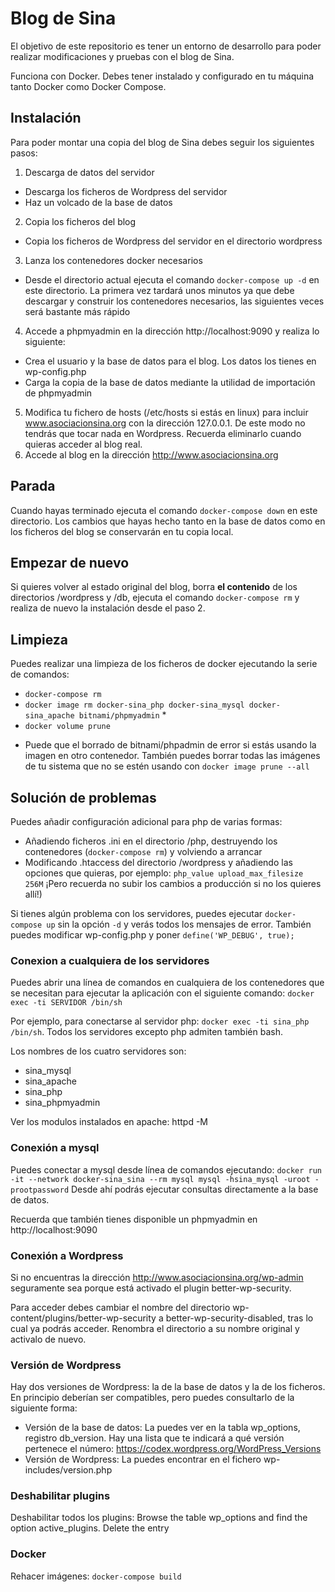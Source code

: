
# Blog de Sina

El objetivo de este repositorio es tener un entorno de desarrollo para poder realizar modificaciones y pruebas con el blog de Sina.

Funciona con Docker. Debes tener instalado y configurado en tu máquina tanto Docker como Docker Compose.

## Instalación

Para poder montar una copia del blog de Sina debes seguir los siguientes pasos:

1. Descarga de datos del servidor
  - Descarga los ficheros de Wordpress del servidor
  - Haz un volcado de la base de datos
2. Copia los ficheros del blog
  - Copia los ficheros de Wordpress del servidor en el directorio wordpress
3. Lanza los contenedores docker necesarios 
  - Desde el directorio actual ejecuta el comando `docker-compose up -d` en este directorio. La primera vez tardará unos minutos ya que debe descargar y construir los contenedores necesarios, las siguientes veces será bastante más rápido
4. Accede a phpmyadmin en la dirección http://localhost:9090 y realiza lo siguiente:
  - Crea el usuario y la base de datos para el blog. Los datos los tienes en wp-config.php
  - Carga la copia de la base de datos mediante la utilidad de importación de phpmyadmin
5. Modifica tu fichero de hosts (/etc/hosts si estás en linux) para incluir www.asociacionsina.org con la dirección 127.0.0.1. De este modo no tendrás que tocar nada en Wordpress. Recuerda eliminarlo cuando quieras acceder al blog real.
6. Accede al blog en la dirección http://www.asociacionsina.org

## Parada

Cuando hayas terminado ejecuta el comando `docker-compose down` en este directorio. Los cambios que hayas hecho tanto en la base de datos como en los ficheros del blog se conservarán en tu copia local.

## Empezar de nuevo

Si quieres volver al estado original del blog, borra **el contenido** de los directorios /wordpress y /db, ejecuta el comando `docker-compose rm` y realiza de nuevo la instalación desde el paso 2.

## Limpieza

Puedes realizar una limpieza de los ficheros de docker ejecutando la serie de comandos:
  - `docker-compose rm`
  - `docker image rm docker-sina_php docker-sina_mysql docker-sina_apache bitnami/phpmyadmin` *
  - `docker volume prune`

* Puede que el borrado de bitnami/phpadmin de error si estás usando la imagen en otro contenedor. También puedes borrar todas las imágenes de tu sistema que no se estén usando con `docker image prune --all`

## Solución de problemas

Puedes añadir configuración adicional para php de varias formas:
- Añadiendo ficheros .ini en el directorio /php, destruyendo los contenedores (`docker-compose rm`) y volviendo a arrancar 
- Modificando .htaccess del directorio /wordpress y añadiendo las opciones que quieras, por ejemplo:
  `php_value upload_max_filesize 256M`
  ¡Pero recuerda no subir los cambios a producción si no los quieres allí!)

Si tienes algún problema con los servidores, puedes ejecutar `docker-compose up` sin la opción `-d` y verás todos los mensajes de error. También puedes modificar wp-config.php y poner `define('WP_DEBUG', true);` 

### Conexion a cualquiera de los servidores

Puedes abrir una línea de comandos en cualquiera de los contenedores que se necesitan para ejecutar la aplicación con el siguiente comando:
`docker exec -ti SERVIDOR /bin/sh`

Por ejemplo, para conectarse al servidor php: `docker exec -ti sina_php /bin/sh`. Todos los servidores excepto php admiten también bash.

Los nombres de los cuatro servidores son:
- sina_mysql
- sina_apache
- sina_php
- sina_phpmyadmin


Ver los modulos instalados en apache: httpd -M

### Conexión a mysql

Puedes conectar a mysql desde línea de comandos ejecutando:
`docker run -it --network docker-sina_sina --rm mysql mysql -hsina_mysql -uroot -prootpassword`
Desde ahí podrás ejecutar consultas directamente a la base de datos. 

Recuerda que también tienes disponible un phpmyadmin en http://localhost:9090

### Conexión a Wordpress
Si no encuentras la dirección http://www.asociacionsina.org/wp-admin seguramente sea porque está activado el plugin better-wp-security.

Para acceder debes cambiar el nombre del directorio wp-content/plugins/better-wp-security a better-wp-security-disabled, tras lo cual ya podrás acceder. Renombra el directorio a su nombre original y activalo de nuevo.

### Versión de Wordpress
Hay dos versiones de Wordpress: la de la base de datos y la de los ficheros. En principio deberían ser compatibles, pero puedes consultarlo de la siguiente forma:

- Versión de la base de datos: 
  La puedes ver en la tabla wp_options, registro db_version. Hay una lista que te indicará a qué versión pertenece el número: https://codex.wordpress.org/WordPress_Versions
- Versión de Wordpress:
  La puedes encontrar en el fichero wp-includes/version.php 

### Deshabilitar plugins
Deshabilitar todos los plugins:
Browse the table wp_options and find the option active_plugins. Delete the entry

### Docker

Rehacer imágenes: `docker-compose build`



